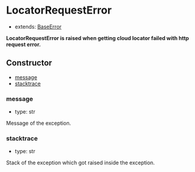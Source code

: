 # LocatorRequestError

- extends: [BaseError](./doc/api/python/exceptions/baseerror.md)

**LocatorRequestError is raised when getting cloud locator failed with http request error.**

## Constructor<!-- {docsify-ignore} -->
- [message](#message)
- [stacktrace](#stacktrace)


### message
- type: str

Message of the exception.


### stacktrace
- type: str

Stack of the exception which got raised inside the exception.